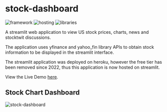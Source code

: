 # stock-dashboard

![framework](https://img.shields.io/badge/framework-streamlit-red)
![hosting](https://img.shields.io/badge/hosting-heroku-blue)
![libraries](https://img.shields.io/badge/libraries-yfinance,yahoo_fin-green)

A streamlit web application to view US stock prices, charts, news and stocktwit discussions.

The application uses yfinance and yahoo_fin library APIs to obtain stock information to be displayed in the streamlit interface.

The streamlit application was deployed on heroku, however the free tier has been removed since 2022, thus this application is now hosted on streamlit.

View the Live Demo [here](https://ngzhili-stock-dashboard-stock-dashboard-vf97b6.streamlit.app/).

## Stock Chart Dashboard
![stock-dashboard](https://user-images.githubusercontent.com/69728128/236636389-90b28758-b690-4d29-8801-2842631e5da2.JPG)
